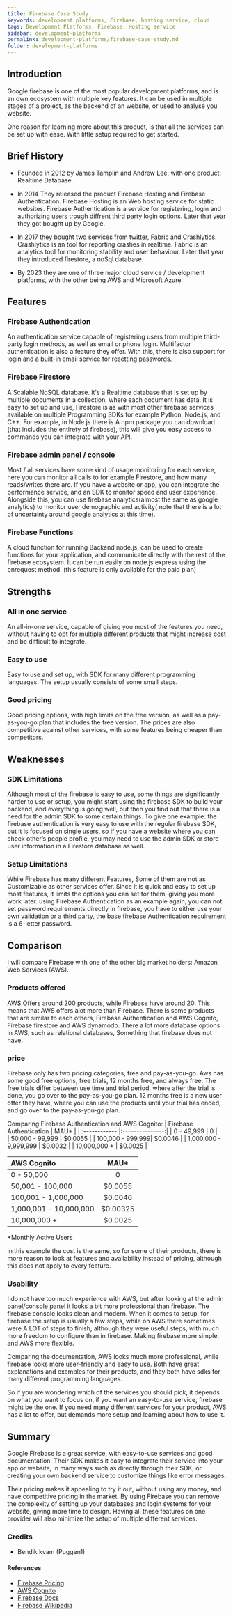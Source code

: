 ```yaml
---
title: Firebase Case Study
keywords: development platforms, Firebase, hosting service, cloud
tags: Development Platforms, Firebase, Hosting service
sidebar: development-platforms
permalink: development-platforms/firebase-case-study.md
folder: development-platforms
---
```



## Introduction

Google firebase is one of the most popular development platforms, and is an own ecosystem with multiple key features. It can be used in multiple stages of a project, as the backend of an website, or used to analyse you website.

One reason for learning more about this product, is that all the services can be set up with ease. With little setup required to get started.

## Brief History

- Founded in 2012 by James Tamplin and Andrew Lee, with one product: Realtime Database. 

- In 2014 They released the product Firebase Hosting and Firebase Authentication. Firebase Hosting is an Web hosting service for static websites. Firebase Authentication is a service for registering, login and authorizing users trough diffrent third party login options.
Later that year they got bought up by Google. 

- In 2017 they bought two services from twitter, Fabric and Crashlytics. Crashlytics is an tool for reporting crashes in realtime. Fabric is an analytics tool for monitoring stability and user behaviour. Later that year they introduced firestore, a noSql database. 

- By 2023 they are one of three major cloud service / development platforms, with the other being AWS and Microsoft Azure.

## Features

### Firebase Authentication
An authentication service capable of registering users from multiple third-party login methods, as well as email or phone login. Multifactor authentication is also a feature they offer. With this, there is also support for login and a built-in email service for resetting passwords. 
### Firebase Firestore
A Scalable NoSQL database. it's a Realtime database that is set up by multiple documents in a collection, where each document has data. It is easy to set up and use,  Firestore is as with most other firebase services available on multiple Programming SDKs for example Python, Node.js, and C++. For example, in Node.js there is A npm package you can download (that includes the entirety of firebase), this will give you easy access to commands you can integrate with your API.
### Firebase admin panel / console
Most / all services have some kind of usage monitoring for each service, here you can monitor all calls to for example Firestore, and how many reads/writes there are. If you have a website or app, you can integrate the performance service, and an SDK to monitor speed and user experience. Alongside this, you can use firebase analytics(almost the same as google analytics) to monitor user demographic and activity( note that there is a lot of uncertainty around google analytics at this time).
### Firebase Functions
A cloud function for running Backend node.js, can be used to create functions for your application, and communicate directly with the rest of the firebase ecosystem. It can be run easily on node.js express using the onrequest method. (this feature is only available for the paid plan) 
## Strengths

### All in one service
An all-in-one service, capable of giving you most of the features you need, without having to opt for multiple different products that might increase cost and be difficult to integrate.
### Easy to use
Easy to use and set up, with SDK for many different programming languages. The setup usually consists of some small steps.
### Good pricing
Good pricing options, with high limits on the free version, as well as a pay-as-you-go plan that includes the free version. The prices are also competitive against other services, with some features being cheaper than competitors.
## Weaknesses

### SDK Limitations
Although most of the firebase is easy to use, some things are significantly harder to use or setup, you might start using the firebase SDK to build your backend, and everything is going well, but then you find out that there is a need for the admin SDK to some certain things. To give one example: the firebase authentication is very easy to use with the regular firebase SDK, but it is focused on single users, so if you have a website where you can check other’s people profile, you may need to use the admin SDK or store user information in a Firestore database as well.
### Setup Limitations
While Firebase has many different Features, Some of them are not as Customizable as other services offer. Since it is quick and easy to set up most features, it limits the options you can set for them, giving you more work later. using Firebase Authentication as an example again, you can not set password requirements directly in firebase, you have to either use your own validation or a third party, the base firebase Authentication requirement is a 6-letter password.

## Comparison
I will compare Firebase with one of the other big market holders: Amazon Web Services (AWS).

### Products offered
AWS Offers around 200 products, while Firebase have around 20. This means that AWS offers alot more than Firebase.
There is some products that are similar to each others, Firebase Authentication and AWS Cognito, Firebase firestore and AWS dynamodb.
There a lot more database options in AWS, such as relational databases, Something that firebase does not have. 
### price
Firebase only has two pricing categories, free and pay-as-you-go.
Aws has some good free options, free trials, 12 months free, and always free. The free trials differ between use time and trial period, where after the trial is done, you go over to the pay-as-you-go plan. 
12 months free is a new user offer they have, where you can use the products until your trial has ended, and go over to the pay-as-you-go plan. 
    
Comparing Firebase Authentication and AWS Cognito:
| Firebase Authentication  | MAU* |
| :------------ |:---------------:| 
|  0 - 49,999 | 0 |              
| 50,000 - 99,999 | $0.0055 |
| 100,000 - 999,999| $0.0046 |
| 1,000,000 - 9,999,999 | $0.0032 |
| 10,000,000 + | $0.0025 |


| AWS Cognito | MAU* |
| :------------ |:---------------:|
|0 - 50,000 | 0 |
|  50,001 - 100,000 | $0.0055 |
| 100,001 - 1,000,000| $0.0046 |
| 1,000,001 - 10,000,000 | $0.00325 |
| 10,000,000 + | $0.0025 |

*Monthly Active Users

in this example the cost is the same, so for some of their products, there is more reason to look at features and availability instead of pricing, although this does not apply to every feature.

### Usability
I do not have too much experience with AWS, but after looking at the admin panel/console panel it looks a bit more professional than firebase. The firebase console looks clean and modern. When it comes to setup, for firebase the setup is usually a few steps, while on AWS there sometimes were A LOT of steps to finish, although they were useful steps, with much more freedom to configure than in firebase. Making firebase more simple, and AWS more flexible.

Comparing the documentation, AWS looks much more professional, while firebase looks more user-friendly and easy to use. Both have great explanations and examples for their products, and they both have sdks for many different programming languages. 

So if you are wondering which of the services you should pick, it depends on what you want to focus on, if you want an easy-to-use service, firebase might be the one. If you need many different services for your product, AWS has a lot to offer, but demands more setup and learning about how to use it. 

## Summary
Google Firebase is a great service, with easy-to-use services and good documentation. Their SDK makes it easy to 
integrate their service into your app or website, in many ways such as directly through their SDK, or creating your own 
backend service to customize things like error messages.  

Their pricing makes it appealing to try it out, without using any money, and have competitive pricing in the market. 
By using Firebase you can remove the complexity of setting up your databases and login systems for your website, 	giving more time to design. Having all these features on one provider will also minimize the setup of multiple different services. 

### Credits

- Bendik kvam (Puggen1)

#### References

- [Firebase Pricing](https://firebase.google.com/pricing)
- [AWS Cognito](https://aws.amazon.com/cognito/pricing/) 
- [Firebase Docs](https://firebase.google.com/docs)
- [Firebase Wikipedia](https://en.wikipedia.org/wiki/Firebase)
